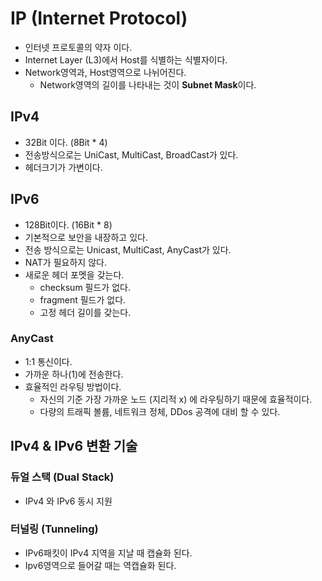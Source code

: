 # IP (Internet Protocol)
- 인터넷 프로토콜의 약자 이다.
- Internet Layer (L3)에서 Host를 식별하는 식별자이다.
- Network영역과, Host영역으로 나뉘어진다.
  - Network영역의 길이를 나타내는 것이 **Subnet Mask**이다.

## IPv4
- 32Bit 이다. (8Bit * 4)
- 전송방식으로는 UniCast, MultiCast, BroadCast가 있다.
- 헤더크기가 가변이다.

## IPv6
- 128Bit이다. (16Bit * 8)
- 기본적으로 보안을 내장하고 있다.
- 전송 방식으로는 Unicast, MultiCast, AnyCast가 있다.
- NAT가 필요하지 않다.
- 새로운 헤더 포멧을 갖는다.
  - checksum 필드가 없다.  
  - fragment 필드가 없다.
  - 고정 헤더 길이를 갖는다.
    
### AnyCast
- 1:1 통신이다.
- 가까운 하나(1)에 전송한다.
- 효율적인 라우팅 방법이다.
  - 자신의 기준 가장 가까운 노드 (지리적 x) 에 라우팅하기 때문에 효율적이다.
  - 다량의 트래픽 볼륨, 네트워크 정체, DDos 공격에 대비 할 수 있다.

## IPv4 & IPv6 변환 기술

### 듀얼 스택 (Dual Stack)
- IPv4 와 IPv6 동시 지원

### 터널링 (Tunneling)
- IPv6패킷이 IPv4 지역을 지날 때 캡슐화 된다.
- Ipv6영역으로 들어갈 때는 역캡슐화 된다.

